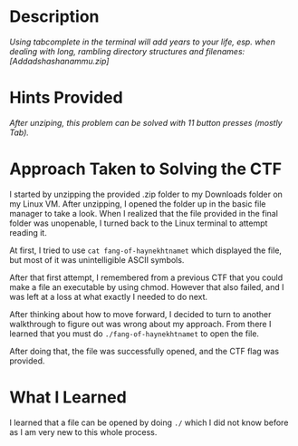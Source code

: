 # Description
*Using tabcomplete in the terminal will add years to your life, esp. when dealing with long, rambling directory structures and filenames: [Addadshashanammu.zip]*
# Hints Provided
*After unziping, this problem can be solved with 11 button presses (mostly Tab).*
# Approach Taken to Solving the CTF
I started by unzipping the provided .zip folder to my Downloads folder on my Linux VM. After unzipping, I opened the folder up in the basic file manager to take a look. When I realized that the file provided in the final folder was unopenable, I turned back to the Linux terminal to attempt reading it. 

At first, I tried to use `cat fang-of-haynekhtnamet` which displayed the file, but most of it was unintelligible ASCII symbols. 


After that first attempt, I remembered from a previous CTF that you could make a file an executable by using chmod. However that also failed, and I was left at a loss at what exactly I needed to do next.

After thinking about how to move forward, I decided to turn to another walkthrough to figure out was wrong about my approach. From there I learned that you must do `./fang-of-haynekhtnamet` to open the file. 

After doing that, the file was successfully opened, and the CTF flag was provided.
# What I Learned
I learned that a file can be opened by doing `./` which I did not know before as I am very new to this whole process.
